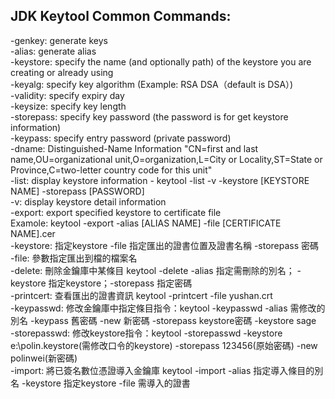 ## JDK Keytool Common Commands:
-genkey: generate keys <br>
-alias: generate alias <br>
-keystore: specify the name (and optionally path) of the keystore you are creating or already using <br>
-keyalg: specify key algorithm (Example: RSA  DSA（default is DSA）) <br>
-validity: specify expiry day <br>
-keysize: specify key length <br>
-storepass: specify key password (the password is for get keystore information) <br>
-keypass: specify entry password (private password) <br>
-dname: Distinguished-Name Information "CN=first and last name,OU=organizational unit,O=organization,L=City or Locality,ST=State or Province,C=two-letter country code for this unit" <br>
-list: display keystore information - keytool -list -v -keystore [KEYSTORE NAME] -storepass [PASSWORD] <br>
-v: display keystore detail information <br>
-export: export specified keystore to certificate file <br> 
Examole: keytool -export -alias [ALIAS NAME] -file [CERTIFICATE NAME].cer <br>
-keystore: 指定keystore -file 指定匯出的證書位置及證書名稱 -storepass 密碼 <br>
-file: 參數指定匯出到檔的檔案名 <br>
-delete: 刪除金鑰庫中某條目 keytool -delete -alias 指定需刪除的別名； -keystore 指定keystore；-storepass 指定密碼 <br>
-printcert: 查看匯出的證書資訊 keytool -printcert -file yushan.crt <br>
-keypasswd: 修改金鑰庫中指定條目指令：keytool -keypasswd -alias 需修改的別名 -keypass 舊密碼 -new  新密碼  -storepass keystore密碼  -keystore sage <br>
-storepasswd: 修改keystore指令：keytool -storepasswd -keystore e:\polin.keystore(需修改口令的keystore) -storepass 123456(原始密碼) -new polinwei(新密碼) <br>
-import: 將已簽名數位憑證導入金鑰庫  keytool -import -alias 指定導入條目的別名 -keystore 指定keystore -file 需導入的證書 <br>
